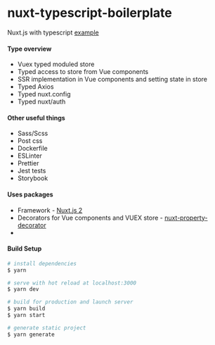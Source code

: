 # nuxt-typescript-boilerplate
Nuxt.js with typescript [example]()

#### Type overview
* Vuex typed moduled store
* Typed access to store from Vue components
* SSR implementation in Vue components and setting state in store
* Typed Axios
* Typed nuxt.config
* Typed nuxt/auth

#### Other useful things
* Sass/Scss
* Post css
* Dockerfile
* ESLinter
* Prettier 
* Jest tests
* Storybook

#### Uses packages
* Framework - [Nuxt.js 2](https://github.com/nuxt/nuxt.js)
* Decorators for Vue components and VUEX store - [nuxt-property-decorator](https://github.com/nuxt-community/nuxt-property-decorator)
* 


#### Build Setup

``` bash
# install dependencies
$ yarn

# serve with hot reload at localhost:3000
$ yarn dev

# build for production and launch server
$ yarn build
$ yarn start

# generate static project
$ yarn generate
```
